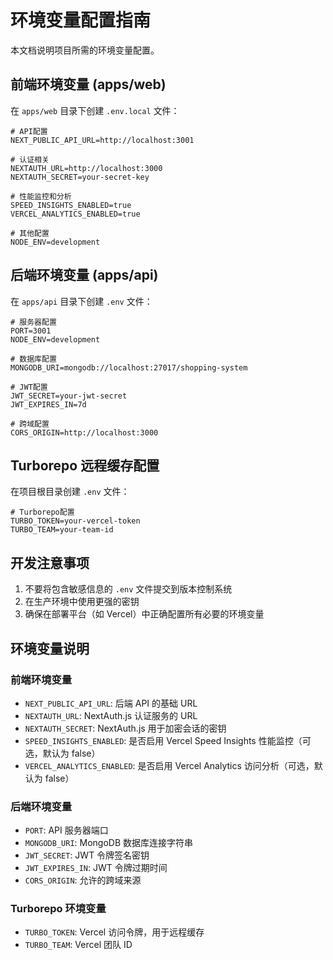 # 环境变量配置指南

本文档说明项目所需的环境变量配置。

## 前端环境变量 (apps/web)

在 `apps/web` 目录下创建 `.env.local` 文件：

```env
# API配置
NEXT_PUBLIC_API_URL=http://localhost:3001

# 认证相关
NEXTAUTH_URL=http://localhost:3000
NEXTAUTH_SECRET=your-secret-key

# 性能监控和分析
SPEED_INSIGHTS_ENABLED=true
VERCEL_ANALYTICS_ENABLED=true

# 其他配置
NODE_ENV=development
```

## 后端环境变量 (apps/api)

在 `apps/api` 目录下创建 `.env` 文件：

```env
# 服务器配置
PORT=3001
NODE_ENV=development

# 数据库配置
MONGODB_URI=mongodb://localhost:27017/shopping-system

# JWT配置
JWT_SECRET=your-jwt-secret
JWT_EXPIRES_IN=7d

# 跨域配置
CORS_ORIGIN=http://localhost:3000
```

## Turborepo 远程缓存配置

在项目根目录创建 `.env` 文件：

```env
# Turborepo配置
TURBO_TOKEN=your-vercel-token
TURBO_TEAM=your-team-id
```

## 开发注意事项

1. 不要将包含敏感信息的 `.env` 文件提交到版本控制系统
2. 在生产环境中使用更强的密钥
3. 确保在部署平台（如 Vercel）中正确配置所有必要的环境变量

## 环境变量说明

### 前端环境变量

- `NEXT_PUBLIC_API_URL`: 后端 API 的基础 URL
- `NEXTAUTH_URL`: NextAuth.js 认证服务的 URL
- `NEXTAUTH_SECRET`: NextAuth.js 用于加密会话的密钥
- `SPEED_INSIGHTS_ENABLED`: 是否启用 Vercel Speed Insights 性能监控（可选，默认为 false）
- `VERCEL_ANALYTICS_ENABLED`: 是否启用 Vercel Analytics 访问分析（可选，默认为 false）

### 后端环境变量

- `PORT`: API 服务器端口
- `MONGODB_URI`: MongoDB 数据库连接字符串
- `JWT_SECRET`: JWT 令牌签名密钥
- `JWT_EXPIRES_IN`: JWT 令牌过期时间
- `CORS_ORIGIN`: 允许的跨域来源

### Turborepo 环境变量

- `TURBO_TOKEN`: Vercel 访问令牌，用于远程缓存
- `TURBO_TEAM`: Vercel 团队 ID
